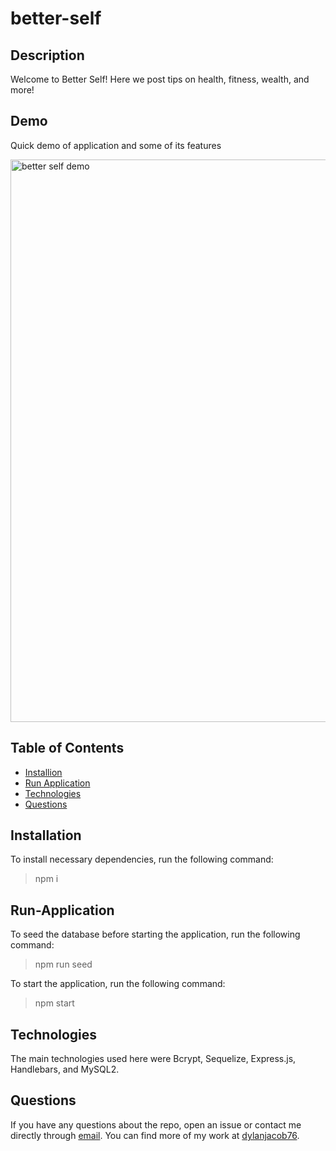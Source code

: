 # better-self

## Description
Welcome to Better Self! Here we post tips on health, fitness, wealth, and more! 

## Demo

Quick demo of application and some of its features

<img src="./assets/images/better-self-demo-1.gif" alt="better self demo" width="900">

## Table of Contents
* [Installion](#installation)
* [Run Application](#run-application)
* [Technologies](#technologies)
* [Questions](#questions)


## Installation
To install necessary dependencies, run the following command:
> npm i

## Run-Application
To seed the database before starting the application, run the following command: 
> npm run seed

To start the application, run the following command:
> npm start

## Technologies
The main technologies used here were Bcrypt, Sequelize, Express.js, Handlebars, and MySQL2.


## Questions
If you have any questions about the repo, open an issue or contact me directly through [email](business.dmjacob@gmail.com). You can find more of my work at [dylanjacob76](https://github.com/dylanjacob76).
